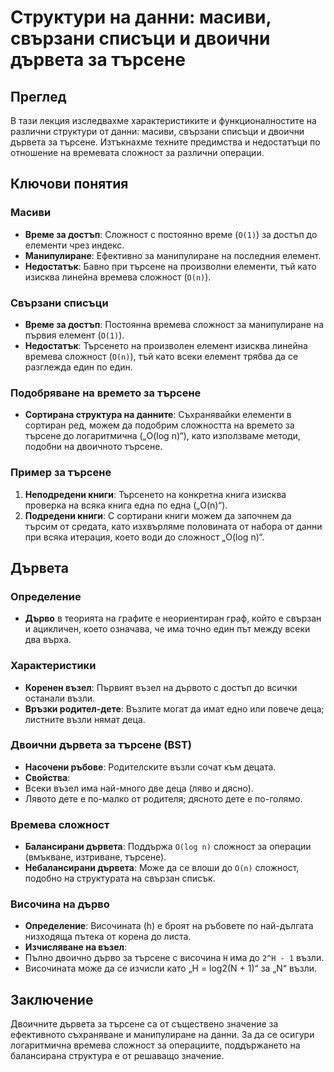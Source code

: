 # Структури на данни: масиви, свързани списъци и двоични дървета за търсене

## Преглед
В тази лекция изследвахме характеристиките и функционалностите на различни структури от данни: масиви, свързани списъци и двоични дървета за търсене. Изтъкнахме техните предимства и недостатъци по отношение на времевата сложност за различни операции.

## Ключови понятия

### Масиви
- **Време за достъп**: Сложност с постоянно време (`O(1)`) за достъп до елементи чрез индекс.
- **Манипулиране**: Ефективно за манипулиране на последния елемент.
- **Недостатък**: Бавно при търсене на произволни елементи, тъй като изисква линейна времева сложност (`O(n)`).

### Свързани списъци
- **Време за достъп**: Постоянна времева сложност за манипулиране на първия елемент (`O(1)`).
- **Недостатък**: Търсенето на произволен елемент изисква линейна времева сложност (`O(n)`), тъй като всеки елемент трябва да се разглежда един по един.

### Подобряване на времето за търсене
- **Сортирана структура на данните**: Съхранявайки елементи в сортиран ред, можем да подобрим сложността на времето за търсене до логаритмична („O(log n)“), като използваме методи, подобни на двоичното търсене.

### Пример за търсене
1. **Неподредени книги**: Търсенето на конкретна книга изисква проверка на всяка книга една по една („O(n)“).
2. **Подредени книги**: С сортирани книги можем да започнем да търсим от средата, като изхвърляме половината от набора от данни при всяка итерация, което води до сложност „O(log n)“.

## Дървета
### Определение
- **Дърво** в теорията на графите е неориентиран граф, който е свързан и ацикличен, което означава, че има точно един път между всеки два върха.

### Характеристики
- **Коренен възел**: Първият възел на дървото с достъп до всички останали възли.
- **Връзки родител-дете**: Възлите могат да имат едно или повече деца; листните възли нямат деца.

### Двоични дървета за търсене (BST)
- **Насочени ръбове**: Родителските възли сочат към децата.
- **Свойства**:
 - Всеки възел има най-много две деца (ляво и дясно).
 - Лявото дете е по-малко от родителя; дясното дете е по-голямо.

### Времева сложност
- **Балансирани дървета**: Поддържа `O(log n)` сложност за операции (вмъкване, изтриване, търсене).
- **Небалансирани дървета**: Може да се влоши до `O(n)` сложност, подобно на структурата на свързан списък.

### Височина на дърво
- **Определение**: Височината (h) е броят на ръбовете по най-дългата низходяща пътека от корена до листа.
- **Изчисляване на възел**:
 - Пълно двоично дърво за търсене с височина `H` има до `2^H - 1` възли.
 - Височината може да се изчисли като „H = log2(N + 1)“ за „N“ възли.

## Заключение
Двоичните дървета за търсене са от съществено значение за ефективното съхраняване и манипулиране на данни. За да се осигури логаритмична времева сложност за операциите, поддържането на балансирана структура е от решаващо значение.
